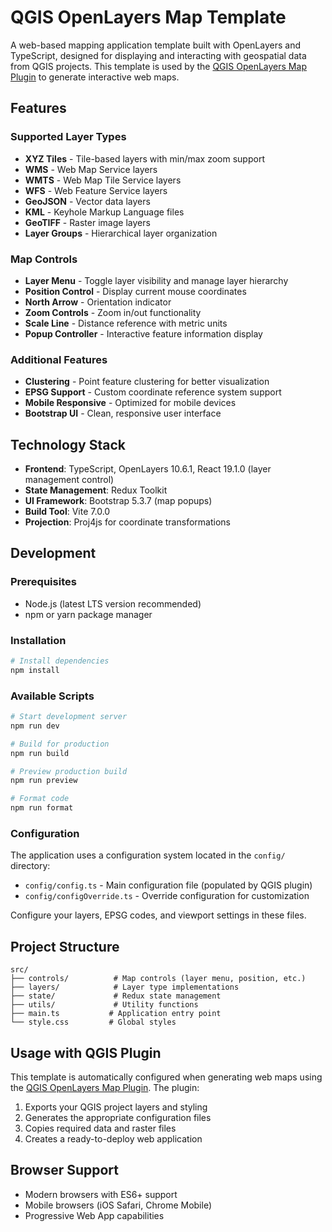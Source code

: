 # QGIS OpenLayers Map Template

A web-based mapping application template built with OpenLayers and TypeScript, designed for displaying and interacting with geospatial data from QGIS projects. This template is used by the [QGIS OpenLayers Map Plugin](https://github.com/wlatanowicz/qgis-ol-map-plugin) to generate interactive web maps.

## Features

### Supported Layer Types
- **XYZ Tiles** - Tile-based layers with min/max zoom support
- **WMS** - Web Map Service layers
- **WMTS** - Web Map Tile Service layers
- **WFS** - Web Feature Service layers
- **GeoJSON** - Vector data layers
- **KML** - Keyhole Markup Language files
- **GeoTIFF** - Raster image layers
- **Layer Groups** - Hierarchical layer organization

### Map Controls
- **Layer Menu** - Toggle layer visibility and manage layer hierarchy
- **Position Control** - Display current mouse coordinates
- **North Arrow** - Orientation indicator
- **Zoom Controls** - Zoom in/out functionality
- **Scale Line** - Distance reference with metric units
- **Popup Controller** - Interactive feature information display

### Additional Features
- **Clustering** - Point feature clustering for better visualization
- **EPSG Support** - Custom coordinate reference system support
- **Mobile Responsive** - Optimized for mobile devices
- **Bootstrap UI** - Clean, responsive user interface

## Technology Stack

- **Frontend**: TypeScript, OpenLayers 10.6.1, React 19.1.0 (layer management control)
- **State Management**: Redux Toolkit
- **UI Framework**: Bootstrap 5.3.7 (map popups)
- **Build Tool**: Vite 7.0.0
- **Projection**: Proj4js for coordinate transformations

## Development

### Prerequisites
- Node.js (latest LTS version recommended)
- npm or yarn package manager

### Installation

```bash
# Install dependencies
npm install
```

### Available Scripts

```bash
# Start development server
npm run dev

# Build for production
npm run build

# Preview production build
npm run preview

# Format code
npm run format
```

### Configuration

The application uses a configuration system located in the `config/` directory:

- `config/config.ts` - Main configuration file (populated by QGIS plugin)
- `config/configOverride.ts` - Override configuration for customization

Configure your layers, EPSG codes, and viewport settings in these files.

## Project Structure

```
src/
├── controls/          # Map controls (layer menu, position, etc.)
├── layers/            # Layer type implementations
├── state/             # Redux state management
├── utils/             # Utility functions
├── main.ts           # Application entry point
└── style.css         # Global styles
```

## Usage with QGIS Plugin

This template is automatically configured when generating web maps using the [QGIS OpenLayers Map Plugin](https://github.com/wlatanowicz/qgis-ol-map-plugin). The plugin:

1. Exports your QGIS project layers and styling
2. Generates the appropriate configuration files
3. Copies required data and raster files
4. Creates a ready-to-deploy web application

## Browser Support

- Modern browsers with ES6+ support
- Mobile browsers (iOS Safari, Chrome Mobile)
- Progressive Web App capabilities
